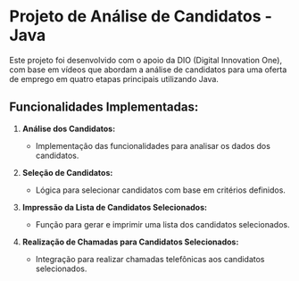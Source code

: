 # Projeto de Análise de Candidatos - Java

Este projeto foi desenvolvido com o apoio da DIO (Digital Innovation One), com base em vídeos que abordam a análise de candidatos para uma oferta de emprego em quatro etapas principais utilizando Java.

## Funcionalidades Implementadas:

1. **Análise dos Candidatos:**
   - Implementação das funcionalidades para analisar os dados dos candidatos.

2. **Seleção de Candidatos:**
   - Lógica para selecionar candidatos com base em critérios definidos.

3. **Impressão da Lista de Candidatos Selecionados:**
   - Função para gerar e imprimir uma lista dos candidatos selecionados.

4. **Realização de Chamadas para Candidatos Selecionados:**
   - Integração para realizar chamadas telefônicas aos candidatos selecionados.
